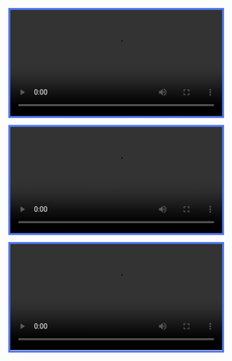 <video class="std-border-radii-12" autoplay loop="" style="border: 4px solid rgb(80, 120, 240); width: 85%;"><source src="/assets/Media/Videos/tennis.mp4" type="video/mp4"></video>

<video class="std-border-radii-12" autoplay loop style="border: 4px solid rgb(80, 120, 240); width: 85%;"><source src="/assets/Media/Videos/tennis.mp4" type="video/mp4"></video>

<video class="std-border-radii-12" mute autoplay loop style="border: 4px solid rgb(80, 120, 240); width: 85%;"><source src="/assets/Media/Videos/tennis.mp4" type="video/mp4"></video>
